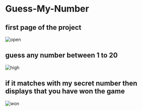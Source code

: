 # Guess-My-Number


## first page of the project
![open](https://user-images.githubusercontent.com/112425259/206529769-5d4c2b7f-384b-4f54-8e11-3b747a515e08.png)

## guess any number between 1 to 20

![high](https://user-images.githubusercontent.com/112425259/206529958-0500a15c-2a7e-4d76-9cc2-5fdcd92cf8e6.png)


## if it matches with my secret number then displays that you have won the game

![won](https://user-images.githubusercontent.com/112425259/206530177-6233e526-0a3f-4f68-9d4a-a9b3d504af03.png)

